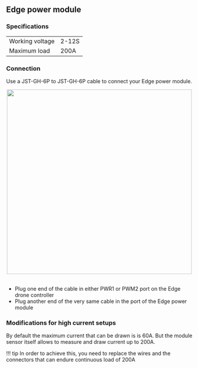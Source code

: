 ## Edge power module

### Specifications

| | |
|:-|:-|
|Working voltage|2-12S|
|Maximum load| 200A|


### Connection

Use a JST-GH-6P to JST-GH-6P cable to connect your Edge power module.

<div style="text-align: center;"><img src="../../img/hardware_installation/edge_power_module.png" style="width: 500px;"></div><br>

* Plug one end of the cable in either PWR1 or PWM2 port on the Edge drone controller
* Plug another end of the very same cable in the port of the Edge power module

### Modifications for high current setups

By default the maximum current that can be drawn is is 60A. But the module sensor itself allows to measure and draw current up to 200A.

!!! tip
    In order to achieve this, you need to replace the wires and the connectors that can endure continuous load of 200A
